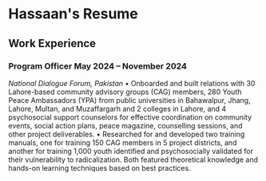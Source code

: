 # Hassaan's Resume

## **Work Experience**
### **Program Officer                                                                                                  	                     May 2024 – November 2024**
_National Dialogue Forum, Pakistan_
•	Onboarded and built relations with 30 Lahore-based community advisory groups (CAG) members, 280 Youth Peace Ambassadors (YPA) from public universities in Bahawalpur, Jhang, Lahore, Multan, and Muzaffargarh and 2 colleges in Lahore, and 4 psychosocial support counselors for effective coordination on community events, social action plans, peace magazine, counselling sessions, and other project deliverables.
•	Researched for and developed two training manuals, one for training 150 CAG members in 5 project districts, and another for training 1,000 youth identified and psychosocially validated for their vulnerability to radicalization. Both featured theoretical knowledge and hands-on learning techniques based on best practices.
